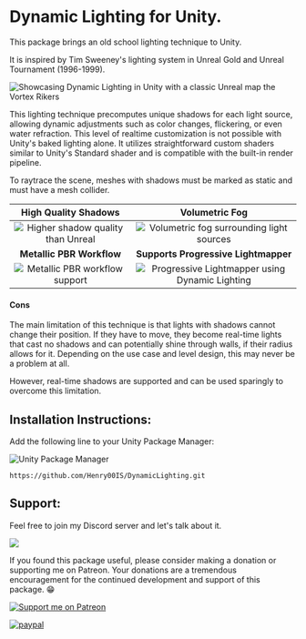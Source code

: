 # Dynamic Lighting for Unity.

This package brings an old school lighting technique to Unity.

It is inspired by Tim Sweeney's lighting system in Unreal Gold and Unreal Tournament (1996-1999).

![Showcasing Dynamic Lighting in Unity with a classic Unreal map the Vortex Rikers](https://raw.githubusercontent.com/wiki/Henry00IS/DynamicLighting/images/home/demo-vortex2-unity.gif)

This lighting technique precomputes unique shadows for each light source, allowing dynamic adjustments such as color changes, flickering, or even water refraction. This level of realtime customization is not possible with Unity's baked lighting alone. It utilizes straightforward custom shaders similar to Unity's Standard shader and is compatible with the built-in render pipeline.

To raytrace the scene, meshes with shadows must be marked as static and must have a mesh collider.

| High Quality Shadows | Volumetric Fog |
:---: | :---:
| ![Higher shadow quality than Unreal](https://raw.githubusercontent.com/wiki/Henry00IS/DynamicLighting/images/home/demo-shadow-detail.png) | ![Volumetric fog surrounding light sources](https://raw.githubusercontent.com/wiki/Henry00IS/DynamicLighting/images/home/demo-volumetric-fog.png) |
| **Metallic PBR Workflow** | **Supports Progressive Lightmapper** |
| ![Metallic PBR workflow support](https://raw.githubusercontent.com/wiki/Henry00IS/DynamicLighting/images/home/demo-rendering-pbr.png) | ![Progressive Lightmapper using Dynamic Lighting](https://raw.githubusercontent.com/wiki/Henry00IS/DynamicLighting/images/home/demo-mixed-lighting.gif) |

#### Cons
The main limitation of this technique is that lights with shadows cannot change their position. If they have to move, they become real-time lights that cast no shadows and can potentially shine through walls, if their radius allows for it. Depending on the use case and level design, this may never be a problem at all.

However, real-time shadows are supported and can be used sparingly to overcome this limitation.

## Installation Instructions:

Add the following line to your Unity Package Manager:

![Unity Package Manager](https://user-images.githubusercontent.com/7905726/84954483-c82ba100-b0f5-11ea-9cd0-1cdc24ef2660.png)

`https://github.com/Henry00IS/DynamicLighting.git`

## Support:

Feel free to join my Discord server and let's talk about it.

[![](https://dcbadge.vercel.app/api/server/sKEvrBwHtq)](https://discord.gg/sKEvrBwHtq)

If you found this package useful, please consider making a donation or supporting me on Patreon. Your donations are a tremendous encouragement for the continued development and support of this package. 😁

[![Support me on Patreon](https://img.shields.io/endpoint.svg?url=https%3A%2F%2Fshieldsio-patreon.vercel.app%2Fapi%3Fusername%3Dhenrydejongh%26type%3Dpatrons&style=for-the-badge)](https://patreon.com/henrydejongh)

[![paypal](https://www.paypalobjects.com/en_US/i/btn/btn_donateCC_LG.gif)](https://paypal.me/henrydejongh)
